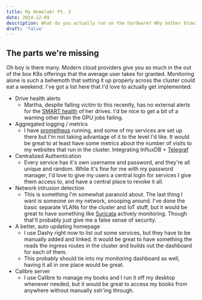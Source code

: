 ```yaml
---
title: My Homelab! Pt. 2
date: 2024-12-09
description: What do you actually run on the hardware? Why bother blowing through those watts?
draft: 'false'
---
```


## The parts we're missing

Oh boy is there many. Modern cloud providers give you so much in the out of the box K8s offerings that the average user takes for granted. Monitoring alone is such a behemoth that setting it up properly across the cluster could eat a weekend. I've got a list here that I'd love to actually get implemented:

- Drive health alerts
  - Martha, despite falling victim to this recently, has no external alerts for the [SMART health](https://en.wikipedia.org/wiki/Self-Monitoring%2C_Analysis_and_Reporting_Technology) of her drives. I'd be nice to get a bit of a warning other than the GPU jobs failing.
- Aggregated logging / metrics
  - I have [prometheus](https://prometheus.io/) running, and some of my services are set up there but I'm not taking advantage of it to the level I'd like. It would be great to at least have some metrics about the number of visits to my websites that run in the cluster. Integrating InfluxDB + [Telegraf](https://github.com/influxdata/telegraf)
- Centralized Authentication
  - Every service has it's own username and password, and they're all unique and random. While it's fine for me with my password manager, I'd love to give my users a central login for services I give them access to, and have a central place to revoke it all.
- Network intrusion detection
  - This is something I'm somewhat paranoid about. The last thing I want is someone on my network, snooping around. I've done the basic separate VLANs for the cluster and IoT stuff, but it would be great to have something like [Suricata](https://github.com/OISF/suricata?tab=readme-ov-file) actively monitoring. Though that'll probably just give me a false sense of security.
- A better, auto updating homepage
  - I use Dashy right now to list out some services, but they have to be manually added and linked. It would be great to have something the reads the ingress routes in the cluster and builds out the dashboard for each of them.
  - This probably should tie into my monitoring dashboard as well, having it all in one place would be great.
- Calibre server
  - I use Calibre to manage my books and I run it off my desktop whenever needed, but it would be great to access my books from anywhere without manually ssh'ing through.
